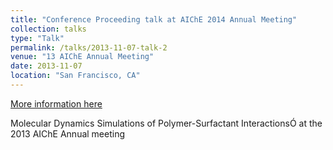 ```yaml
---
title: "Conference Proceeding talk at AIChE 2014 Annual Meeting"
collection: talks
type: "Talk"
permalink: /talks/2013-11-07-talk-2
venue: "13 AIChE Annual Meeting"
date: 2013-11-07
location: "San Francisco, CA"
---
```


[More information here](https://aiche.confex.com/aiche/2013/webprogram/Paper315496.html)

Molecular Dynamics Simulations of Polymer-Surfactant InteractionsÓ at the 2013 AIChE Annual meeting
